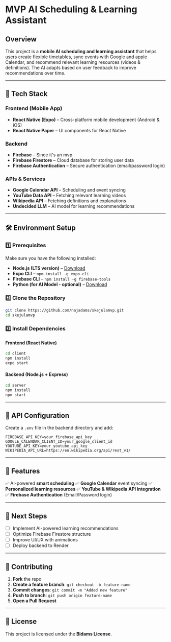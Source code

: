 # MVP AI Scheduling & Learning Assistant

## Overview
This project is a **mobile AI scheduling and learning assistant** that helps users create flexible timetables, sync events with Google and apple Calendar, and recommend relevant learning resources (videos & definitions). The AI adapts based on user feedback to improve recommendations over time.

---

## 🚀 Tech Stack
### **Frontend (Mobile App)**
- **React Native (Expo)** – Cross-platform mobile development (Android & iOS)
- **React Native Paper** – UI components for React Native

### **Backend**
- **Firebase** – Since it's an mvp
- **Firebase Firestore** – Cloud database for storing user data
- **Firebase Authentication** – Secure authentication (email/password login)

### **APIs & Services**
- **Google Calendar API** – Scheduling and event syncing
- **YouTube Data API** – Fetching relevant learning videos
- **Wikipedia API** – Fetching definitions and explanations
- **Undecided LLM** – AI model for learning recommendations

<!-- ### **Hosting & Deployment**
- **Render/Vercel** – Free-tier backend hosting
- **Expo** – Mobile app development & testing -->

---

## 🛠️ Environment Setup
### **1️⃣ Prerequisites**
Make sure you have the following installed:
- **Node.js (LTS version)** – [Download](https://nodejs.org/)
- **Expo CLI** – `npm install -g expo-cli`
- **Firebase CLI** – `npm install -g firebase-tools`
- **Python (for AI Model - optional)** – [Download](https://www.python.org/)
<!-- - **Ngrok (for testing APIs locally)** – [Download](https://ngrok.com/) -->

### **2️⃣ Clone the Repository**
```sh
git clone https://github.com/najadams/skejulamvp.git
cd skejulamvp
```

### **3️⃣ Install Dependencies**
#### **Frontend (React Native)**
```sh
cd client
npm install
expo start
```
#### **Backend (Node.js + Express)**
```sh
cd server
npm install
npm start
```

---

## 🔑 API Configuration
Create a `.env` file in the backend directory and add:
```env
FIREBASE_API_KEY=your_firebase_api_key
GOOGLE_CALENDAR_CLIENT_ID=your_google_client_id
YOUTUBE_API_KEY=your_youtube_api_key
WIKIPEDIA_API_URL=https://en.wikipedia.org/api/rest_v1/
```

---

## 📅 Features
✅ AI-powered **smart scheduling**
✅ **Google Calendar** event syncing
✅ **Personalized learning resources**
✅ **YouTube & Wikipedia API integration**
✅ **Firebase Authentication** (Email/Password login)

---

## 📌 Next Steps
- [ ] Implement AI-powered learning recommendations
- [ ] Optimize Firebase Firestore structure
- [ ] Improve UI/UX with animations
- [ ] Deploy backend to Render

---

## 🤝 Contributing
1. **Fork** the repo
2. **Create a feature branch**: `git checkout -b feature-name`
3. **Commit changes**: `git commit -m "Added new feature"`
4. **Push to branch**: `git push origin feature-name`
5. **Open a Pull Request**

---

## 📝 License
This project is licensed under the **Bidams License**.
